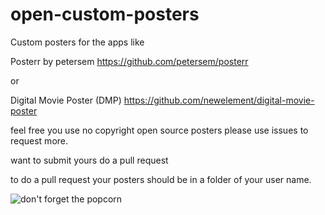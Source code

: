 # open-custom-posters
Custom posters for the apps like

Posterr by petersem https://github.com/petersem/posterr

or 

Digital Movie Poster (DMP)
https://github.com/newelement/digital-movie-poster

feel free you use no copyright open source posters
please use issues to request more.

want to submit yours do a pull request

to do a pull request your posters should be in a folder of your user name.

![don't forget the popcorn](https://github.com/binarygeek119/posterr-custom-posters/blob/main/binarygeek119/dont-forget.jpg?raw=true)
